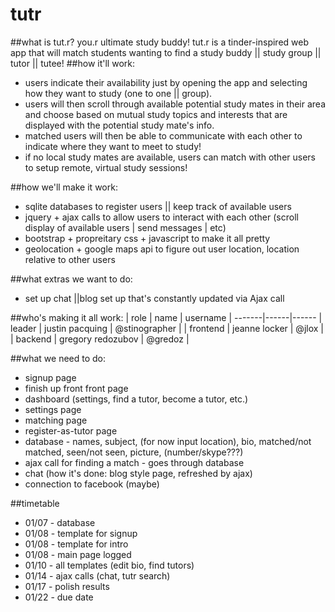 # tutr  
##what is tut.r? you.r ultimate study buddy!
tut.r is a tinder-inspired web app that will match students wanting to find a study buddy || study group || tutor || tutee!
##how it'll work:
* users indicate their availability just by opening the app and selecting how they want to study (one to one || group).
* users will then scroll through available potential study mates in their area and choose based on mutual study topics and interests that are displayed with the potential study mate's info.
* matched users will then be able to communicate with each other to indicate where they want to meet to study!
* if no local study mates are available, users can match with other users to setup remote, virtual study sessions!

##how we'll make it work: 
- sqlite databases to register users || keep track of available users
- jquery + ajax calls to allow users to interact with each other (scroll display of available users | send messages | etc)
- bootstrap + propreitary css + javascript to make it all pretty
- geolocation + google maps api to figure out user location, location relative to other users

##what extras we want to do:
- set up chat ||blog set up that's constantly updated via Ajax call

##who's making it all work:
| role | name | username |
-------|------|------
| leader | justin pacquing | @stinographer |
| frontend | jeanne locker | @jlox |
| backend | gregory redozubov | @gredoz |

##what we need to do:
- signup page
- finish up front front page
- dashboard (settings, find a tutor, become a tutor, etc.)
- settings page
- matching page
- register-as-tutor page
- database - names, subject, (for now input location), bio, matched/not matched, seen/not seen, picture, (number/skype???)
- ajax call for finding a match - goes through database
- chat (how it's done: blog style page, refreshed by ajax)
- connection to facebook (maybe)

##timetable
- 01/07 - database
- 01/08 - template for signup
- 01/08 - template for intro
- 01/08 - main page logged
- 01/10 - all templates (edit bio, find tutors)
- 01/14 - ajax calls (chat, tutr search)
- 01/17 - polish results
- 01/22 - due date
